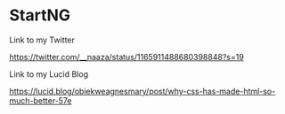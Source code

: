 # StartNG

Link to my Twitter

https://twitter.com/__naaza/status/1165911488680398848?s=19

Link to my Lucid Blog

https://lucid.blog/obiekweagnesmary/post/why-css-has-made-html-so-much-better-57e
